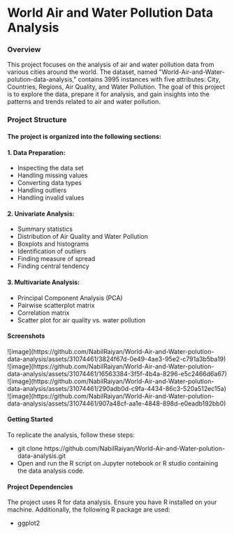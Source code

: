 <h1>World Air and Water Pollution Data Analysis</h1>

<h3>Overview</h3>
<p>This project focuses on the analysis of air and water pollution data from various cities around the world. The dataset, named "World-Air-and-Water-polution-data-analysis," contains 3995 instances with five attributes: City, Countries, Regions, Air Quality, and Water Pollution. The goal of this project is to explore the data, prepare it for analysis, and gain insights into the patterns and trends related to air and water pollution.</p>

<h3>Project Structure</h3>
<h4>The project is organized into the following sections:</h4>
<h4>1. Data Preparation:</h4>
       <ul>
         <li>Inspecting the data set</li>
         <li>Handling missing values</li>
         <li>Converting data types</li>
         <li>Handling outliers</li>
         <li>Handling invalid values</li>
       </ul>

<h4>2. Univariate Analysis:</h4>
       <ul>
         <li>Summary statistics</li>
         <li>Distribution of Air Quality and Water Pollution</li>
         <li>Boxplots and histograms</li>
         <li>Identification of outliers</li>
         <li>Finding measure of spread</li>
         <li>Finding central tendency</li>
       </ul>

<h4>3. Multivariate Analysis:</h4>
       <ul>
          <li>Principal Component Analysis (PCA)</li>
          <li>Pairwise scatterplot matrix</li>
          <li>Correlation matrix</li>
          <li>Scatter plot for air quality vs. water pollution</li>
       </ul>

<h4>Screenshots</h4>
![image](https://github.com/NabilRaiyan/World-Air-and-Water-polution-data-analysis/assets/31074461/3824f67d-0e49-4ae3-95e2-c791a3b5ba19)
![image](https://github.com/NabilRaiyan/World-Air-and-Water-polution-data-analysis/assets/31074461/16563384-3f5f-4b4a-8296-e5c2466d6a67)
![image](https://github.com/NabilRaiyan/World-Air-and-Water-polution-data-analysis/assets/31074461/290adb0d-c9fa-4434-86c3-520a512ec15a)
![image](https://github.com/NabilRaiyan/World-Air-and-Water-polution-data-analysis/assets/31074461/907a48cf-aa1e-4848-898d-e0eadb192bb0)




      
<h4>Getting Started</h4>
<p>To replicate the analysis, follow these steps:</p>

<ul>
      <li>git clone https://github.com/NabilRaiyan/World-Air-and-Water-polution-data-analysis.git</li>
       <li>Open and run the R script on Jupyter notebook or R studio containing the data analysis code.</li>
</ul>

<h4>Project Dependencies</h4>
<p>The project uses R for data analysis. Ensure you have R installed on your machine. Additionally, the following R package are used:</p>
<ul>
       <li>ggplot2</li>
</ul>


